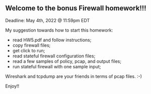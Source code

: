 ## Welcome to the bonus Firewall homework!!!

Deadline: May 4th, 2022 @ 11:59pm EDT

My suggestion towards how to start this homework:

* read HW5.pdf and follow instructions;
* copy firewall files;
* get click to run;
* read stateful firewall configuration files;
* read a few samples of policy, pcap, and output files;
* run stateful firewall with one sample input;


Wireshark and tcpdump are your friends in terms of pcap files. :-)

Enjoy!!
